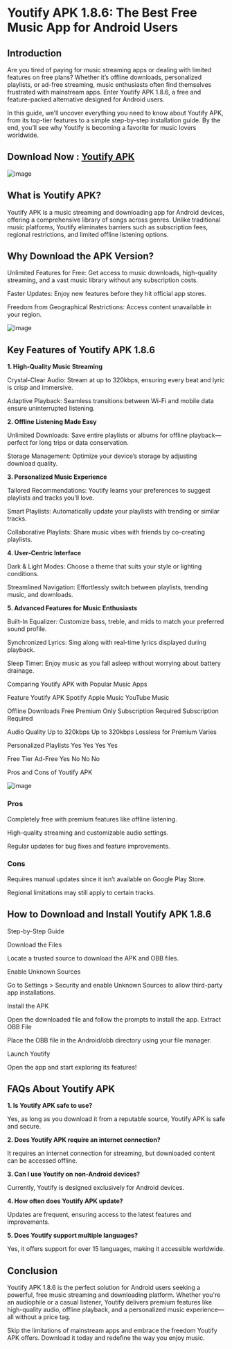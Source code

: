 # Youtify APK 1.8.6: The Best Free Music App for Android Users

## Introduction

Are you tired of paying for music streaming apps or dealing with limited features on free plans? Whether it’s offline downloads, personalized playlists, or ad-free streaming, music enthusiasts often find themselves frustrated with mainstream apps. Enter Youtify APK 1.8.6, a free and feature-packed alternative designed for Android users.

In this guide, we’ll uncover everything you need to know about Youtify APK, from its top-tier features to a simple step-by-step installation guide. By the end, you’ll see why Youtify is becoming a favorite for music lovers worldwide.

## Download Now : [Youtify APK](https://apkfyp.com/youtify.html)

![image](https://github.com/user-attachments/assets/0a930b72-4164-42b0-b83d-2f1c5f94aef0)


## What is Youtify APK?

Youtify APK is a music streaming and downloading app for Android devices, offering a comprehensive library of songs across genres. Unlike traditional music platforms, Youtify eliminates barriers such as subscription fees, regional restrictions, and limited offline listening options.

## Why Download the APK Version?

Unlimited Features for Free: Get access to music downloads, high-quality streaming, and a vast music library without any subscription costs.

Faster Updates: Enjoy new features before they hit official app stores.

Freedom from Geographical Restrictions: Access content unavailable in your region.

![image](https://github.com/user-attachments/assets/f785f94e-0300-4954-86d1-1eac0986a31b)


## Key Features of Youtify APK 1.8.6

**1. High-Quality Music Streaming**

Crystal-Clear Audio: Stream at up to 320kbps, ensuring every beat and lyric is crisp and immersive.

Adaptive Playback: Seamless transitions between Wi-Fi and mobile data ensure uninterrupted listening.

**2. Offline Listening Made Easy**

Unlimited Downloads: Save entire playlists or albums for offline playback—perfect for long trips or data conservation.

Storage Management: Optimize your device’s storage by adjusting download quality.

**3. Personalized Music Experience**

Tailored Recommendations: Youtify learns your preferences to suggest playlists and tracks you’ll love.

Smart Playlists: Automatically update your playlists with trending or similar tracks.

Collaborative Playlists: Share music vibes with friends by co-creating playlists.

**4. User-Centric Interface**

Dark & Light Modes: Choose a theme that suits your style or lighting conditions.

Streamlined Navigation: Effortlessly switch between playlists, trending music, and downloads.

**5. Advanced Features for Music Enthusiasts**

Built-In Equalizer: Customize bass, treble, and mids to match your preferred sound profile.

Synchronized Lyrics: Sing along with real-time lyrics displayed during playback.

Sleep Timer: Enjoy music as you fall asleep without worrying about battery drainage.

Comparing Youtify APK with Popular Music Apps

Feature	Youtify APK	Spotify	Apple Music	YouTube Music

Offline Downloads	Free	Premium Only	Subscription Required	Subscription Required

Audio Quality	Up to 320kbps	Up to 320kbps	Lossless for Premium	Varies

Personalized Playlists	Yes	Yes	Yes	Yes

Free Tier Ad-Free	Yes	No	No	No

Pros and Cons of Youtify APK

![image](https://github.com/user-attachments/assets/812b6247-5c5a-486a-9589-fb2b79277c06)


### Pros

Completely free with premium features like offline listening.

High-quality streaming and customizable audio settings.

Regular updates for bug fixes and feature improvements.

### Cons

Requires manual updates since it isn’t available on Google Play Store.

Regional limitations may still apply to certain tracks.

## How to Download and Install Youtify APK 1.8.6

Step-by-Step Guide

Download the Files

Locate a trusted source to download the APK and OBB files.

Enable Unknown Sources

Go to Settings > Security and enable Unknown Sources to allow third-party app installations.

Install the APK

Open the downloaded file and follow the prompts to install the app.
Extract OBB File

Place the OBB file in the Android/obb directory using your file manager.

Launch Youtify

Open the app and start exploring its features!

## FAQs About Youtify APK

**1. Is Youtify APK safe to use?**

Yes, as long as you download it from a reputable source, Youtify APK is safe and secure.

**2. Does Youtify APK require an internet connection?**

It requires an internet connection for streaming, but downloaded content can be accessed offline.

**3. Can I use Youtify on non-Android devices?**

Currently, Youtify is designed exclusively for Android devices.

**4. How often does Youtify APK update?**

Updates are frequent, ensuring access to the latest features and improvements.

**5. Does Youtify support multiple languages?**

Yes, it offers support for over 15 languages, making it accessible worldwide.

## Conclusion

Youtify APK 1.8.6 is the perfect solution for Android users seeking a powerful, free music streaming and downloading platform. Whether you're an audiophile or a casual listener, Youtify delivers premium features like high-quality audio, offline playback, and a personalized music experience—all without a price tag.

Skip the limitations of mainstream apps and embrace the freedom Youtify APK offers. Download it today and redefine the way you enjoy music.






